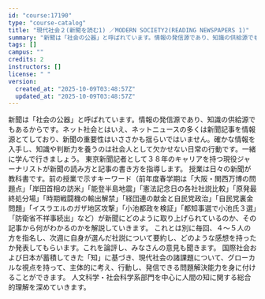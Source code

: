 ```yaml
---
id: "course:17190"
type: "course-catalog"
title: "現代社会２(新聞を読む1) ／MODERN SOCIETY2(READING NEWSPAPERS 1)"
summary: "新聞は「社会の公器」と呼ばれています。情報の発信源であり、知識の供給源でもあるからです。ネット社会とはいえ、ネットニュースの多くは新聞記事を情報源とてしており、新聞の重要性はいささかも揺らいではいません。確かな情報を入手し、知識や判断力を養…"
tags: []
campus: ""
credits: 2
instructors: []
license: " "
version:
  created_at: "2025-10-09T03:48:57Z"
  updated_at: "2025-10-09T03:48:57Z"
---
```


新聞は「社会の公器」と呼ばれています。情報の発信源であり、知識の供給源でもあるからです。ネット社会とはいえ、ネットニュースの多くは新聞記事を情報源とてしており、新聞の重要性はいささかも揺らいではいません。確かな情報を入手し、知識や判断力を養うのは社会人として欠かせない日常の行動です。一緒に学んで行きましょう。 東京新聞記者として３８年のキャリアを持つ現役ジャーナリストが新聞の読み方と記事の書き方を指導します。 授業は日々の新聞が教科書です。前の授業で示すキーワード（前年度春学期は「大阪・関西万博の問題点」「岸田首相の訪米」「能登半島地震」「憲法記念日の各社社説比較」「原発最終処分場」「時期戦闘機の輸出解禁」「経団連の献金と自民党政治」「自民党裏金問題」「イスラエルのガザ地区攻撃」「小池都政を検証」「都知事選で小池氏３選」「防衛省不祥事続出」など）が新聞にどのように取り上げられているのか、その記事から何がわかるのかを解説していきます。 これとは別に毎回、４～５人の方を指名し、次週に自身が選んだ社説について要約し、どのような感想を持ったか発表してもらいます。これを論評し、みなさんの意見も聞きます。 国際社会および日本が蓄積してきた「知」に基づき、現代社会の諸課題について、グローカルな視点を持って、主体的に考え、行動し、発信できる問題解決能力を身に付けることができます。 人文科学・社会科学系部門を中心に人間の知に関する総合的理解を深めていきます。
